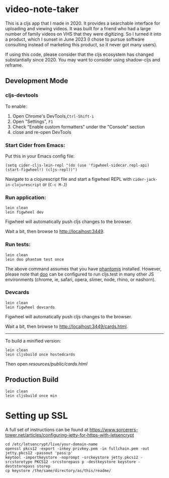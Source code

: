 # video-note-taker

This is a cljs app that I made in 2020. It provides a searchable interface for uploading and viewing videos.
It was built for a friend who had a large number of family videos on VHS that they were digitizing.
So I turned it into a product, which I sunset in June 2023 (I chose to pursue software consulting instead of marketing this product, so it never got many users).

If using this code, please consider that the cljs ecosystem has changed substantially since 2020. You may want to consider using shadow-cljs and reframe.

## Development Mode

### cljs-devtools

To enable:

1. Open Chrome's DevTools,`Ctrl-Shift-i`
2. Open "Settings", `F1`
3. Check "Enable custom formatters" under the "Console" section
4. close and re-open DevTools

### Start Cider from Emacs:

Put this in your Emacs config file:

```
(setq cider-cljs-lein-repl "(do (use 'figwheel-sidecar.repl-api) (start-figwheel!) (cljs-repl))")
```

Navigate to a clojurescript file and start a figwheel REPL with `cider-jack-in-clojurescript` or (`C-c M-J`)

### Run application:

```
lein clean
lein figwheel dev
```

Figwheel will automatically push cljs changes to the browser.

Wait a bit, then browse to [http://localhost:3449](http://localhost:3449).

### Run tests:

```
lein clean
lein doo phantom test once
```

The above command assumes that you have [phantomjs](https://www.npmjs.com/package/phantomjs) installed. However, please note that [doo](https://github.com/bensu/doo) can be configured to run cljs.test in many other JS environments (chrome, ie, safari, opera, slimer, node, rhino, or nashorn). 

### Devcards

```
lein clean
lein figwheel devcards
```

Figwheel will automatically push cljs changes to the browser.

Wait a bit, then browse to [http://localhost:3449/cards.html](http://localhost:3449/cards.html).

---

To build a minified version:

```
lein clean
lein cljsbuild once hostedcards
```

Then open *resources/public/cards.html*

## Production Build

```
lein clean
lein cljsbuild once min
```

# Setting up SSL
A full set of instructions can be found at https://www.sorcerers-tower.net/articles/configuring-jetty-for-https-with-letsencrypt

```
cd /etc/letsencrypt/live/your-domain-name
openssl pkcs12 -export -inkey privkey.pem -in fullchain.pem -out jetty.pkcs12 -passout 'pass:p'
keytool -importkeystore -noprompt -srckeystore jetty.pkcs12 -srcstoretype PKCS12 -srcstorepass p -destkeystore keystore -deststorepass storep
cp keystore /the/same/directory/as/this/readme/
```